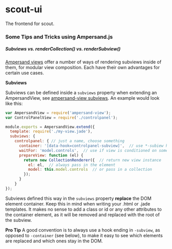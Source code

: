 # scout-ui

The frontend for scout.


### Some Tips and Tricks using Ampersand.js 

##### Subviews vs. renderCollection() vs. renderSubview()

[Ampersand views](http://ampersandjs.com/docs#ampersand-view) offer a number of ways of rendering subviews inside of them, for modular view composition. Each have their own advantages for certain use cases.

**Subviews**

Subviews can be defined inside a `subviews` property when extending an AmpersandView, see [ampersand-view subviews](http://ampersandjs.com/docs#ampersand-view-subviews). An example would look like this: 

```js
var AmpersandView = require('ampersand-view');
var ControlPanelView = require('./controlpanel');

module.exports = AmpersandView.extend({
  template: require('./my-view.jade'),
  subviews: {
    controlpanel: { // just a name, choose something
      container: '[data-hook=controlpanel-subview]',  // use *-subiew hook
      waitFor: 'model.controls',  // use if view is conditioned on something else
      prepareView: function (el) {
        return new CollectionRenderer({  // return new view instance
          el: el,  // always pass in the element
          model: this.model.controls  // or pass in a collection
        });
      }
    }
});
```

Subviews defined this way in the `subviews` property **replace** the DOM element container. Keep this in mind when writing your .html or .jade templates. It makes no sense to add a class or id or any other attributes to the container element, as it will be removed and replaced with the root of the subview. 

**Pro Tip** A good convention is to always use a hook ending in `-subview`, as opposed to `-container` (see below), to make it easy to see which elements are replaced and which ones stay in the DOM.


